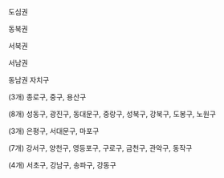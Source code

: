 도심권

동북권

서북권

서남권

동남권 자치구

(3개) 종로구, 중구, 용산구

(8개) 성동구, 광진구, 동대문구, 중랑구, 성북구, 강북구, 도봉구, 노원구

(3개) 은평구, 서대문구, 마포구

(7개) 강서구, 양천구, 영등포구, 구로구, 금천구, 관악구, 동작구

(4개) 서초구, 강남구, 송파구, 강동구